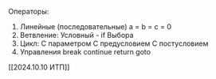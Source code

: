 Операторы:
1) Линейные (последовательные) a = b = c = 0
2) Ветвление: 
	Условный - if
	Выбора
3) Цикл: 
	 С параметром
	 С предусловием
	 С постусловием
4) Управления
	 break
	 continue
	 return
	 goto

[[2024.10.10 ИТП]]